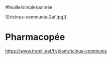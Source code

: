 
#feuille/simple/palmée

![[ricinus-communis-2af.jpg]]


# Pharmacopée

https://www.tramil.net/fr/plant/ricinus-communis

